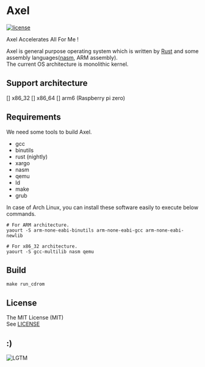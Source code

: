 # Axel

[![license](https://img.shields.io/github/license/mashape/apistatus.svg)](LICENSE)

Axel Accelerates All For Me !  

Axel is general purpose operating system which is written by [Rust](https://www.rust-lang.org/) and some assembly languages([nasm](http://www.nasm.us/), ARM assembly).   
The current OS architecture is monolithic kernel.


## Support architecture
[] x86_32
[] x86_64
[] arm6 (Raspberry pi zero)


## Requirements
We need some tools to build Axel.
- gcc
- binutils
- rust (nightly)
- xargo
- nasm
- qemu
- ld
- make
- grub

In case of Arch Linux, you can install these software easily to execute below commands.
```console
# For ARM architecture.
yaourt -S arm-none-eabi-binutils arm-none-eabi-gcc arm-none-eabi-newlib

# For x86_32 architecture.
yaourt -S gcc-multilib nasm qemu
```


## Build
```console
make run_cdrom
```


## License
The MIT License (MIT)  
See [LICENSE](./LICENSE)


## :)
![LGTM](./axel_tan.png)
